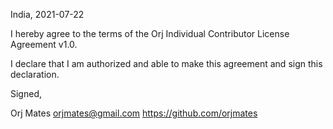 India, 2021-07-22

I hereby agree to the terms of the Orj Individual Contributor License
Agreement v1.0.

I declare that I am authorized and able to make this agreement and sign this
declaration.

Signed,

Orj Mates orjmates@gmail.com https://github.com/orjmates
